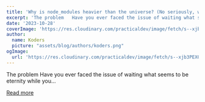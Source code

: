 ```yaml
---
title: 'Why is node_modules heavier than the universe? (No seriously, why is it so big?)'
excerpt: 'The problem   Have you ever faced the issue of waiting what seems to be eternity while you...'
date: '2023-10-28'
coverImage: 'https://res.cloudinary.com/practicaldev/image/fetch/s--xjb3PEXO--/c_imagga_scale,f_auto,fl_progressive,h_420,q_auto,w_1000/https://dev-to-uploads.s3.amazonaws.com/uploads/articles/z6hhu7exb41qbdzcbzlv.jpeg'
author:
  name: Koders
  picture: "assets/blog/authors/koders.png"
ogImage:
  url: 'https://res.cloudinary.com/practicaldev/image/fetch/s--xjb3PEXO--/c_imagga_scale,f_auto,fl_progressive,h_420,q_auto,w_1000/https://dev-to-uploads.s3.amazonaws.com/uploads/articles/z6hhu7exb41qbdzcbzlv.jpeg'
---
```


The problem   Have you ever faced the issue of waiting what seems to be eternity while you...

[Read more](https://dev.to/faizbshah/why-is-nodemodules-heavier-than-the-universe-no-seriously-why-is-it-so-big-12dl)
